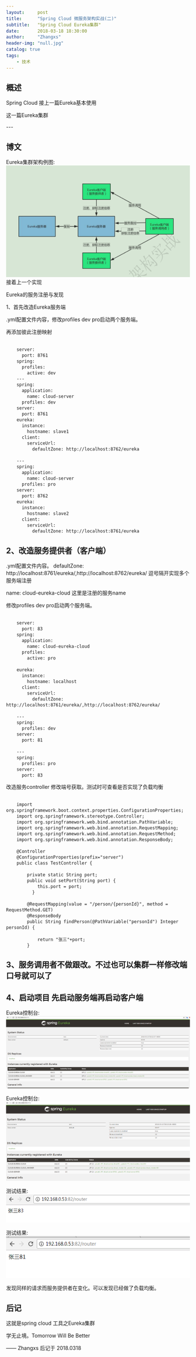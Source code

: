 ```yaml
---
layout:     post
title:      "Spring Cloud 微服务架构实战(二)"
subtitle:   "Spring Cloud Eureka集群"
date:       2018-03-18 18:30:00
author:     "Zhangxs"
header-img: "null.jpg"
catalog: true
tags:
    - 技术
---
```




## 概述
Spring Cloud
接上一篇Eureka基本使用

这一篇Eureka集群

<p id = "build"></p>
---

## 博文
Eureka集群架构例图: ![Alt text](/img/Eureka_jq.png)
接着上一个实现

Eureka的服务注册与发现


1、首先改造Eureka服务端


.yml配置文件内容，修改profiles dev pro启动两个服务端。

再添加彼此注册映射


```

	server:
	  port: 8761
	spring:
	  profiles:
	    active: dev
	---
	spring:
	  application:
	    name: cloud-server
	  profiles: dev
	server:
	  port: 8761
	eureka:
	  instance:
	    hostname: slave1
	  client:
	    serviceUrl:
	      defaultZone: http://localhost:8762/eureka
	    
	---
	spring:
	  application:
	    name: cloud-server
	  profiles: pro
	server:
	  port: 8762
	eureka:
	  instance:
	    hostname: slave2
	  client:
	    serviceUrl:
	      defaultZone: http://localhost:8761/eureka
```

2、改造服务提供者（客户端）
---

.yml配置文件内容。
defaultZone: http://localhost:8761/eureka/,http://localhost:8762/eureka/ 逗号隔开实现多个服务端注册

name: cloud-eureka-cloud 这里是注册的服务name

修改profiles dev pro启动两个服务端。

```

	server:
	  port: 83
	spring:
	  application:
	    name: cloud-eureka-cloud
	  profiles:
	    active: pro
	    
	eureka:
	  instance:
	    hostname: localhost
	  client:
	    serviceUrl:
	      defaultZone: http://localhost:8761/eureka/,http://localhost:8762/eureka/
      
	---
	spring:
	  profiles: dev
	server:
	  port: 81
	    
	---
	spring:
	  profiles: pro
	server:
	  port: 83   
```

改造服务controller
修改端号获取。测试时可查看是否实现了负载均衡

```

	import org.springframework.boot.context.properties.ConfigurationProperties;
	import org.springframework.stereotype.Controller;
	import org.springframework.web.bind.annotation.PathVariable;
	import org.springframework.web.bind.annotation.RequestMapping;
	import org.springframework.web.bind.annotation.RequestMethod;
	import org.springframework.web.bind.annotation.ResponseBody;
	
	@Controller
	@ConfigurationProperties(prefix="server")
	public class TestController {
		
		private static String port;
		public void setPort(String port) { 
		    this.port = port; 
		  } 
		
		@RequestMapping(value = "/person/{personId}", method = RequestMethod.GET)
		@ResponseBody
		public String findPerson(@PathVariable("personId") Integer personId) {
			
			return "张三"+port;
		}
```

3、服务调用者不做跟改。不过也可以集群一样修改端口号就可以了
---

4、启动项目 先启动服务端再启动客户端
---

Eureka控制台:![Alt text](/img/Eureka_jq8761.png)

Eureka控制台:![Alt text](/img/Eureka_jq8762.png)

测试结果:![Alt text](/img/Eureka_jq1.png)

测试结果:![Alt text](/img/Eureka_jq2.png)

发现同样的请求而服务提供者在变化。可以发现已经做了负载均衡。


## 后记
这就是spring cloud 工具之Eureka集群


学无止境。Tomorrow Will Be Better

—— Zhangxs 后记于 2018.0318
